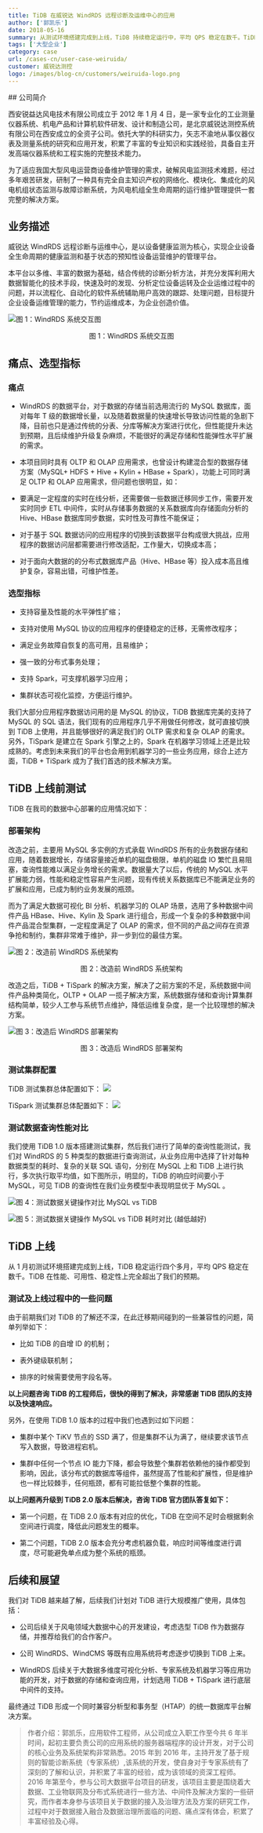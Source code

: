 ```yaml
---
title: TiDB 在威锐达 WindRDS 远程诊断及运维中心的应用
author: ['郭凯乐']
date: 2018-05-16
summary: 从测试环境搭建完成到上线，TiDB 持续稳定运行中，平均 QPS 稳定在数千。TiDB 在性能、可用性、稳定性上完全超出了我们的预期。
tags: ['大型企业']
category: case
url: /cases-cn/user-case-weiruida/
customer: 威锐达测控
logo: /images/blog-cn/customers/weiruida-logo.png
---
```



## 公司简介  

西安锐益达风电技术有限公司成立于 2012 年 1 月 4 日，是一家专业化的工业测量仪器系统、机电产品和计算机软件研发、设计和制造公司，是北京威锐达测控系统有限公司在西安成立的全资子公司。依托大学的科研实力，矢志不渝地从事仪器仪表及测量系统的研究和应用开发，积累了丰富的专业知识和实践经验，具备自主开发高端仪器系统和工程实施的完整技术能力。

为了适应我国大型风电运营商设备维护管理的需求，破解风电监测技术难题，经过多年艰苦研发，研制了一种具有完全自主知识产权的网络化、模块化、集成化的风电机组状态监测与故障诊断系统，为风电机组全生命周期的运行维护管理提供一套完整的解决方案。

## 业务描述

威锐达 WindRDS 远程诊断与运维中心，是以设备健康监测为核心，实现企业设备全生命周期的健康监测和基于状态的预知性设备运营维护的管理平台。

本平台以多维、丰富的数据为基础，结合传统的诊断分析方法，并充分发挥利用大数据智能化的技术手段，快速及时的发现、分析定位设备运转及企业运维过程中的问题，并以流程化、自动化的软件系统辅助用户高效的跟踪、处理问题，目标提升企业设备运维管理的能力，节约运维成本，为企业创造价值。

![图 1：WindRDS 系统交互图](http://upload-images.jianshu.io/upload_images/542677-efc96b985a5ce6c7?imageMogr2/auto-orient/strip%7CimageView2/2/w/1240)

<center>图 1：WindRDS 系统交互图</center>

## 痛点、选型指标

### 痛点

*   WindRDS 的数据平台，对于数据的存储当前选用流行的 MySQL 数据库，面对每年 T 级的数据增长量，以及随着数据量的快速增长导致访问性能的急剧下降，目前也只是通过传统的分表、分库等解决方案进行优化，但性能提升未达到预期，且后续维护升级复杂麻烦，不能很好的满足存储和性能弹性水平扩展的需求。

*   本项目同时具有 OLTP 和 OLAP 应用需求，也曾设计构建混合型的数据存储方案（MySQL+ HDFS + Hive + Kylin + HBase + Spark），功能上可同时满足 OLTP 和 OLAP 应用需求，但问题也很明显，如：

*   要满足一定程度的实时在线分析，还需要做一些数据迁移同步工作，需要开发实时同步 ETL 中间件，实时从存储事务数据的关系数据库向存储面向分析的 Hive、HBase 数据库同步数据，实时性及可靠性不能保证；

*   对于基于 SQL 数据访问的应用程序的切换到该数据平台构成很大挑战，应用程序的数据访问层都需要进行修改适配，工作量大，切换成本高；

*   对于面向大数据的的分布式数据库产品（Hive、HBase 等）投入成本高且维护复杂，容易出错，可维护性差。

### 选型指标

* 支持容量及性能的水平弹性扩缩；

* 支持对使用 MySQL 协议的应用程序的便捷稳定的迁移，无需修改程序；

* 满足业务故障自恢复的高可用，且易维护；

* 强一致的分布式事务处理；

* 支持 Spark，可支撑机器学习应用；

* 集群状态可视化监控，方便运行维护。

我们大部分应用程序数据访问用的是 MySQL 的协议，TiDB 数据库完美的支持了 MySQL 的 SQL 语法，我们现有的应用程序几乎不用做任何修改，就可直接切换到 TiDB 上使用，并且能够很好的满足我们的 OLTP 需求和复杂 OLAP 的需求。另外，TiSpark 是建立在 Spark 引擎之上的，Spark 在机器学习领域上还是比较成熟的。考虑到未来我们的平台也会用到机器学习的一些业务应用，综合上述方面，TiDB + TiSpark 成为了我们首选的技术解决方案。

## TiDB 上线前测试

TiDB 在我司的数据中心部署的应用情况如下：

### 部署架构

改造之前，主要用 MySQL 多实例的方式承载 WindRDS 所有的业务数据存储和应用，随着数据增长，存储容量接近单机的磁盘极限，单机的磁盘 IO 繁忙且易阻塞，查询性能难以满足业务增长的需求。数据量大了以后，传统的 MySQL 水平扩展能力弱，性能和稳定性容易产生问题，现有传统关系数据库已不能满足业务的扩展和应用，已成为制约业务发展的瓶颈。

而为了满足大数据可视化 BI 分析、机器学习的 OLAP 场景，选用了多种数据中间件产品 HBase、Hive、Kylin 及 Spark 进行组合，形成一个复杂的多种数据中间件产品混合型集群，一定程度满足了 OLAP 的需求，但不同的产品之间存在资源争抢和制约，集群非常难于维护，非一步到位的最佳方案。

![图 2：改造前 WindRDS 系统架构](http://upload-images.jianshu.io/upload_images/542677-d9804e1597d55966?imageMogr2/auto-orient/strip%7CimageView2/2/w/1240)

<center>图 2：改造前 WindRDS 系统架构</center>

改造之后，TiDB + TiSpark 的解决方案，解决了之前方案的不足，系统数据中间件产品种类简化，OLTP + OLAP 一揽子解决方案，系统数据存储和查询计算集群结构简单，较少人工参与系统节点维护，降低运维复杂度，是一个比较理想的解决方案。

![图 3：改造后 WindRDS 部署架构](http://upload-images.jianshu.io/upload_images/542677-aa170998311c08ea?imageMogr2/auto-orient/strip%7CimageView2/2/w/1240)

<center>图 3：改造后 WindRDS 部署架构</center>

### 测试集群配置

TiDB 测试集群总体配置如下：
![](https://upload-images.jianshu.io/upload_images/542677-6d24f93e5d52046e.png?imageMogr2/auto-orient/strip%7CimageView2/2/w/1240)

TiSpark 测试集群总体配置如下：
![](https://upload-images.jianshu.io/upload_images/542677-8b8048dd27d66036.PNG?imageMogr2/auto-orient/strip%7CimageView2/2/w/1240)

### 测试数据查询性能对比

我们使用 TiDB 1.0 版本搭建测试集群，然后我们进行了简单的查询性能测试，我们对 WindRDS 的 5 种类型的数据进行查询测试，从业务应用中选择了针对每种数据类型的耗时、复杂的关联 SQL 语句，分别在 MySQL 上和 TiDB 上进行执行，多次执行取平均值，如下图所示，明显的，TiDB 的响应时间要小于 MySQL，可见 TiDB 的查询性在我们业务模型中表现明显优于 MySQL 。

![图 4：测试数据关键操作对比 MySQL vs TiDB](http://upload-images.jianshu.io/upload_images/542677-ce61e40a2c72c047?imageMogr2/auto-orient/strip%7CimageView2/2/w/1240)

![图 5：测试数据关键操作 MySQL vs TiDB 耗时对比 (越低越好)](http://upload-images.jianshu.io/upload_images/542677-81d8bbb119fc3b84?imageMogr2/auto-orient/strip%7CimageView2/2/w/1240)

## TiDB 上线

从 1 月初测试环境搭建完成到上线，TiDB 稳定运行四个多月，平均 QPS 稳定在数千。TiDB 在性能、可用性、稳定性上完全超出了我们的预期。

### 测试及上线过程中的一些问题

由于前期我们对 TiDB 的了解还不深，在此迁移期间碰到的一些兼容性的问题，简单列举如下：

*   比如 TiDB 的自增 ID 的机制；

*   表外键级联机制；

*   排序的时候需要使用字段名等。

**以上问题咨询 TiDB 的工程师后，很快的得到了解决，非常感谢 TiDB 团队的支持以及快速响应。**

另外，在使用 TiDB 1.0 版本的过程中我们也遇到过如下问题：

*   集群中某个 TiKV 节点的 SSD 满了，但是集群不认为满了，继续要求该节点写入数据，导致进程宕机。

*   集群中任何一个节点 IO 能力下降，都会导致整个集群若依赖他的操作都受到影响，因此，该分布式的数据库等组件，虽然提高了性能和扩展性，但是维护也一样比较棘手，任何瓶颈，都有可能拉低整个集群的性能。

**以上问题再升级到 TiDB 2.0 版本后解决，咨询 TiDB 官方团队答复如下：**

*   第一个问题，在 TiDB 2.0 版本有对应的优化，TiDB 在空间不足时会根据剩余空间进行调度，降低此问题发生的概率。

*   第二个问题，TiDB 2.0 版本会充分考虑机器负载，响应时间等维度进行调度，尽可能避免单点成为整个系统的瓶颈。

## 后续和展望

我们对 TiDB 越来越了解，后续我们计划对 TiDB 进行大规模推广使用，具体包括： 

*   公司后续关于风电领域大数据中心的开发建设，考虑选型 TiDB 作为数据存储，并推荐给我们的合作客户。

*   公司 WindRDS、WindCMS 等既有应用系统将考虑逐步切换到 TiDB 上来。

*   WindRDS 后续关于大数据多维度可视化分析、专家系统及机器学习等应用功能的开发，对于数据的存储和查询应用，计划选用 TiDB + TiSpark 进行底层中间件的支持。

最终通过 TiDB 形成一个同时兼容分析型和事务型（HTAP）的统一数据库平台解决方案。

>作者介绍：郭凯乐，应用软件工程师，从公司成立入职工作至今共 6 年半时间，起初主要负责公司的应用系统的服务器端程序的设计开发，对于公司的核心业务及系统架构非常熟悉。2015 年到 2016 年，主持开发了基于规则的智能诊断系统（专家系统）,该系统的开发，使自身对于专家系统有了深刻的了解和认识，并积累了丰富的经验，成为该领域的资深工程师。2016 年第至今，参与公司大数据平台项目的研发，该项目主要是围绕着大数据、工业物联网及分布式系统进行一些方法、中间件及解决方案的一些研究，而作者本身参与该项目关于数据的接入及治理方法及方案的研究工作，过程中对于数据接入融合及数据治理所面临的问题、痛点深有体会，积累了丰富经验及心得。

